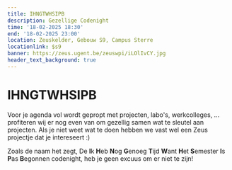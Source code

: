 ```yaml
---
title: IHNGTWHSIPB
description: Gezellige Codenight
time: '18-02-2025 18:30'
end: '18-02-2025 23:00'
location: Zeuskelder, Gebouw S9, Campus Sterre
locationlink: $s9
banner: https://zeus.ugent.be/zeuswpi/iLOlIvCY.jpg
header_text_background: true
---
```


# IHNGTWHSIPB

Voor je agenda vol wordt gepropt met projecten, labo's, werkcolleges, ... profiteren wij er nog even van om gezellig samen wat te sleutel aan projecten. Als je niet weet wat te doen hebben we vast wel een Zeus projectje dat je intereseert :)

Zoals de naam het zegt, De **I**k **H**eb **N**og **G**enoeg **T**ijd **W**ant **H**et **S**emester **I**s **P**as **B**egonnen codenight, heb je geen excuus om er niet te zijn!

